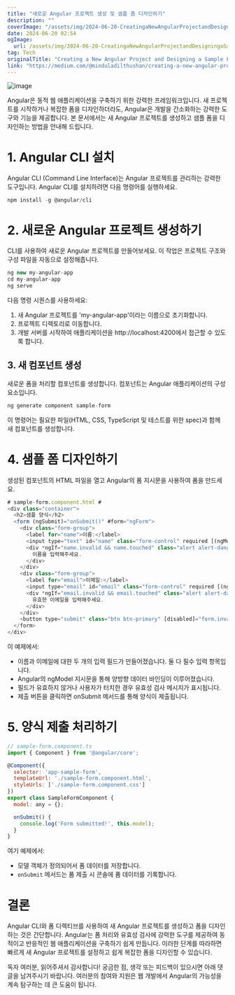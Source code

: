 ```yaml
---
title: "새로운 Angular 프로젝트 생성 및 샘플 폼 디자인하기"
description: ""
coverImage: "/assets/img/2024-06-20-CreatingaNewAngularProjectandDesigningaSampleForm_0.png"
date: 2024-06-20 02:54
ogImage: 
  url: /assets/img/2024-06-20-CreatingaNewAngularProjectandDesigningaSampleForm_0.png
tag: Tech
originalTitle: "Creating a New Angular Project and Designing a Sample Form"
link: "https://medium.com/@minduladilthushan/creating-a-new-angular-project-and-designing-a-sample-form-729e7dcccc42"
---
```



![image](/assets/img/2024-06-20-CreatingaNewAngularProjectandDesigningaSampleForm_0.png)

Angular은 동적 웹 애플리케이션을 구축하기 위한 강력한 프레임워크입니다. 새 프로젝트를 시작하거나 복잡한 폼을 디자인하더라도, Angular은 개발을 간소화하는 강력한 도구와 기능을 제공합니다. 본 문서에서는 새 Angular 프로젝트를 생성하고 샘플 폼을 디자인하는 방법을 안내해 드립니다.

# 1. Angular CLI 설치

Angular CLI (Command Line Interface)는 Angular 프로젝트를 관리하는 강력한 도구입니다. Angular CLI를 설치하려면 다음 명령어를 실행하세요.

<div class="content-ad"></div>

```js
npm install -g @angular/cli
```

# 2. 새로운 Angular 프로젝트 생성하기

CLI를 사용하여 새로운 Angular 프로젝트를 만들어보세요. 이 작업은 프로젝트 구조와 구성 파일을 자동으로 설정해줍니다.

```js
ng new my-angular-app
cd my-angular-app
ng serve
```

<div class="content-ad"></div>

다음 명령 시퀀스를 사용하세요:

1. 새 Angular 프로젝트를 'my-angular-app'이라는 이름으로 초기화합니다.
2. 프로젝트 디렉토리로 이동합니다.
3. 개발 서버를 시작하여 애플리케이션을 http://localhost:4200에서 접근할 수 있도록 합니다.

## 3. 새 컴포넌트 생성

새로운 폼을 처리할 컴포넌트를 생성합니다. 컴포넌트는 Angular 애플리케이션의 구성 요소입니다.

<div class="content-ad"></div>

```js
ng generate component sample-form
```

이 명령어는 필요한 파일(HTML, CSS, TypeScript 및 테스트를 위한 spec)과 함께 새 컴포넌트를 생성합니다.

# 4. 샘플 폼 디자인하기

생성된 컴포넌트의 HTML 파일을 열고 Angular의 폼 지시문을 사용하여 폼을 만드세요.

<div class="content-ad"></div>

```js
# sample-form.component.html #
<div class="container">
  <h2>샘플 양식</h2>
  <form (ngSubmit)="onSubmit()" #form="ngForm">
    <div class="form-group">
      <label for="name">이름:</label>
      <input type="text" id="name" class="form-control" required [(ngModel)]="model.name" name="name" #name="ngModel">
      <div *ngIf="name.invalid && name.touched" class="alert alert-danger">
        이름을 입력해주세요.
      </div>
    </div>
    <div class="form-group">
      <label for="email">이메일:</label>
      <input type="email" id="email" class="form-control" required [(ngModel)]="model.email" name="email" #email="ngModel">
      <div *ngIf="email.invalid && email.touched" class="alert alert-danger">
        유효한 이메일을 입력해주세요.
      </div>
    </div>
    <button type="submit" class="btn btn-primary" [disabled]="form.invalid">제출</button>
  </form>
</div>
```

이 예제에서:

- 이름과 이메일에 대한 두 개의 입력 필드가 만들어졌습니다. 둘 다 필수 입력 항목입니다.
- Angular의 ngModel 지시문을 통해 양방향 데이터 바인딩이 이루어졌습니다.
- 필드가 유효하지 않거나 사용자가 터치한 경우 유효성 검사 메시지가 표시됩니다.
- 제출 버튼을 클릭하면 onSubmit 메서드를 통해 양식이 제출됩니다.

# 5. 양식 제출 처리하기 #


<div class="content-ad"></div>

```js
// sample-form.component.ts
import { Component } from '@angular/core';

@Component({
  selector: 'app-sample-form',
  templateUrl: './sample-form.component.html',
  styleUrls: ['./sample-form.component.css']
})
export class SampleFormComponent {
  model: any = {};

  onSubmit() {
    console.log('Form submitted!', this.model);
  }
}
```

여기 예제에서:

- 모델 객체가 정의되어서 폼 데이터를 저장합니다.
- `onSubmit` 메서드는 폼 제출 시 콘솔에 폼 데이터를 기록합니다.

<div class="content-ad"></div>

# 결론

Angular CLI와 폼 디렉티브를 사용하여 새 Angular 프로젝트를 생성하고 폼을 디자인하는 것은 간단합니다. Angular는 폼 처리와 유효성 검사에 강력한 도구를 제공하여 동적이고 반응적인 웹 애플리케이션을 구축하기 쉽게 만듭니다. 이러한 단계를 따라하면 빠르게 새 Angular 프로젝트를 설정하고 쉽게 복잡한 폼을 디자인할 수 있습니다.

독자 여러분, 읽어주셔서 감사합니다! 궁금한 점, 생각 또는 피드백이 있으시면 아래 댓글을 남겨주시기 바랍니다. 여러분의 참여와 지원은 웹 개발에서 Angular의 가능성을 계속 탐구하는 데 큰 도움이 됩니다.